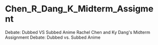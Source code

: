 # Chen_R_Dang_K_Midterm_Assigment
Debate: Dubbed VS Subbed Anime
Rachel Chen and Ky Dang's Midterm Assignment
Debate: Dubbed vs. Subbed Anime

